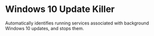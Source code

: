 # Windows 10 Update Killer
Automatically identifies running services associated with background Windows 10 updates, and stops them.
